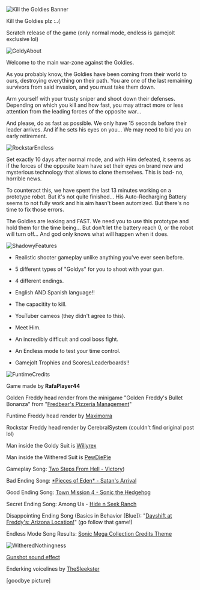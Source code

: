 
![Kill the Goldies Banner](https://github.com/user-attachments/assets/bb88392a-9702-4149-b011-fdfd3df2cdbc)

Kill the Goldies plz :..(

Scratch release of the game (only normal mode, endless is gamejolt exclusive lol)

![GoldyAbout](https://github.com/user-attachments/assets/de4a624a-7ed3-4ee9-8a37-54d559dcb0c7)

Welcome to the main war-zone against the Goldies.

As you probably know, the Goldies have been coming from their world to ours, destroying everything on their path. You are one of the last remaining survivors from said invasion, and you must take them down.

Arm yourself with your trusty sniper and shoot down their defenses. Depending on which you kill and how fast, you may attract more or less attention from the leading forces of the opposite war...

And please, do as fast as possible. We only have 15 seconds before their leader arrives. And if he sets his eyes on you... We may need to bid you an early retirement.

![RockstarEndless](https://github.com/user-attachments/assets/e4bd0862-f3d0-4292-be07-f964ce234c09)

Set exactly 10 days after normal mode, and with Him defeated, it seems as if the forces of the opposite team have set their eyes on brand new and mysterious technology that allows to clone themselves. This is bad- no, horrible news.

To counteract this, we have spent the last 13 minutes working on a prototype robot. But it's not quite finished... His Auto-Recharging Battery seems to not fully work and his aim hasn't been automized. But there's no time to fix those errors.

The Goldies are leaking and FAST. We need you to use this prototype and hold them for the time being... But don't let the battery reach 0, or the robot will turn off... And god only knows what will happen when it does.

![ShadowyFeatures](https://github.com/user-attachments/assets/6dadceb2-29fb-414c-b2d4-7dc084b1a6f4)

- Realistic shooter gameplay unlike anything you've ever seen before.

- 5 different types of "Goldys" for you to shoot with your gun.

- 4 different endings.

- English AND Spanish language!!

- The capacitity to kill.

- YouTuber cameos (they didn't agree to this).

- Meet Him.

- An incredibly difficult and cool boss fight.

- An Endless mode to test your time control.

- Gamejolt Trophies and Scores/Leaderboards!!

![FuntimeCredits](https://github.com/user-attachments/assets/781604a6-0785-4de1-ad75-6b54147fb924)

Game made by **RafaPlayer44**

Golden Freddy head render from the minigame "Golden Freddy's Bullet Bonanza" from "[Fredbear's Pizzeria Management](https://gamejolt.com/games/Fredbears-Pizzeria-Management/373856)"

Funtime Freddy head render by [Maximorra](https://www.deviantart.com/maximorra/art/Funtime-Freddy-head-741343966)

Rockstar Freddy head render by CerebralSystem (couldn't find original post lol)

Man inside the Goldy Suit is [Willyrex](https://www.youtube.com/@Willyrex)

Man inside the Withered Suit is [PewDiePie](https://www.youtube.com/@PewDiePie)

Gameplay Song: [Two Steps From Hell - Victory](https://www.youtube.com/watch?v=hKRUPYrAQoE&feature=youtu.be))

Bad Ending Song: [\*Pieces of Eden\* - Satan's Arrival](https://www.youtube.com/watch?v=_8BwHHEopec)

Good Ending Song: [Town Mission 4 - Sonic the Hedgehog](https://www.youtube.com/watch?v=TzGdXZteO0I&feature=youtu.be)

Secret Ending Song: Among Us - [Hide n Seek Ranch](https://www.youtube.com/watch?v=CjHkuaYfRss&feature=youtu.be)

Disappointing Ending Song (Basics in Behavior [Blue]): "[Dayshift at Freddy's: Arizona Location!](https://gamejolt.com/games/GRANDCANYON/802918)" (go follow that game!)

Endless Mode Song Results: [Sonic Mega Collection Credits Theme](https://www.youtube.com/watch?v=5HVYAuc1JSU&feature=youtu.be)

![WitheredNothingness](https://github.com/user-attachments/assets/36a6bc26-d317-4978-b8e9-b51820097099)

[Gunshot sound effect](https://www.youtube.com/watch?v=sodbEUjGPdg&feature=youtu.be)

Enderking voicelines by [TheSleekster](https://www.youtube.com/@TheRealSleek)

[goodbye picture]
